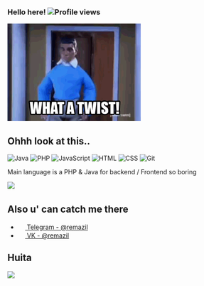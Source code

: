 ### Hello here! ![Profile views](https://gpvc.arturio.dev/ReMazil)

![1ATP.gif](https://github.com/ReMazil/ReMazil/raw/main/1ATP.gif)

## Ohhh look at this..

![Java](https://img.shields.io/badge/-Java-%230075a8?logo=Oracle&logoColor=white&style=flat-square) ![PHP](https://img.shields.io/badge/-PHP-%230075a8?logo=PHP&logoColor=white&style=flat-square) ![JavaScript](https://img.shields.io/badge/-JavaScript-%23e9d54c?logo=javascript&logoColor=white&style=flat-square) ![HTML](https://img.shields.io/badge/-HTML-%23de4b25?logo=html5&logoColor=white&style=flat-square) ![CSS](https://img.shields.io/badge/-CSS-%230174b8?logo=css3&logoColor=white&style=flat-square) ![Git](https://img.shields.io/badge/-Git-%23ea4f32?logo=git&logoColor=white&style=flat-square)

Main language is a PHP & Java for backend / Frontend so boring

<img src="https://github-readme-stats.vercel.app/api/top-langs/?username=ReMazil&hide_title=false" />

## Also u' can catch me there
- <a href="https://t.me/remazil"><img src="https://upload.wikimedia.org/wikipedia/commons/thumb/8/82/Telegram_logo.svg/768px-Telegram_logo.svg.png" width=16 height=16 /> Telegram - @remazil</a>
- <a href="https://vk.com/remazil"><img src="https://upload.wikimedia.org/wikipedia/commons/thumb/2/21/VK.com-logo.svg/1024px-VK.com-logo.svg.png" width=16 height=16 /> VK - @remazil</a>

## Huita
<img src="https://github-readme-stats.vercel.app/api?username=remazil&show_icons=true&count_private=true">
